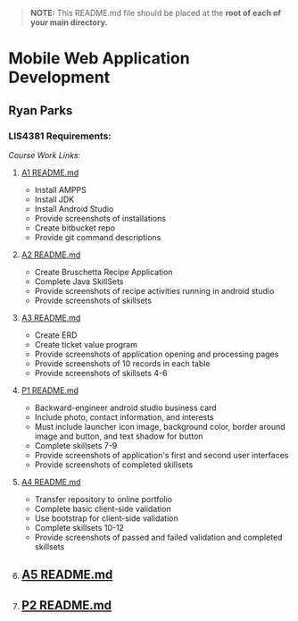 > **NOTE:** This README.md file should be placed at the **root of each of your main directory.**

# Mobile Web Application Development

## Ryan Parks

### LIS4381 Requirements:

*Course Work Links:*

1. [A1 README.md](a1/README.md "My A1 README.md file")
    - Install AMPPS
    - Install JDK
    - Install Android Studio
    - Provide screenshots of installations
    - Create bitbucket repo
    - Provide git command descriptions

2. [A2 README.md](a2/README.md "My A2 README.md file")
    - Create Bruschetta Recipe Application
    - Complete Java SkillSets
    - Provide screenshots of recipe activities running in android studio
    - Provide screenshots of skillsets

3. [A3 README.md](a3/README.md "My A3 README.md file")
    - Create ERD
    - Create ticket value program
    - Provide screenshots of application opening and processing pages
    - Provide screenshots of 10 records in each table
    - Provide screenshots of skillsets 4-6

4. [P1 README.md](p1/README.md "My P1 README.md file")
    - Backward-engineer android studio business card
    - Include photo, contact information, and interests
    - Must include launcher icon image, background color, border around image and button, and text shadow for button
    - Complete skillsets 7-9
    - Provide screenshots of application's first and second user interfaces
    - Provide screenshots of completed skillsets

5. [A4 README.md](a4/README.md "My A4 README.md file")
    - Transfer repository to online portfolio
    - Complete basic client-side validation
    - Use bootstrap for client-side validation
    - Complete skillsets 10-12
    - Provide screenshots of passed and failed validation and completed skillsets

6. [A5 README.md](a5/README.md "My A5 README.md file")
    - 

7. [P2 README.md](p2/README.md "My P2 README.md file")
    - 